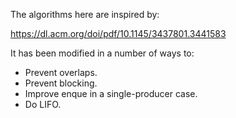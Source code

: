 The algorithms here are inspired by: 

https://dl.acm.org/doi/pdf/10.1145/3437801.3441583

It has been modified in a number of ways to: 
* Prevent overlaps. 
* Prevent blocking.
* Improve enque in a single-producer case. 
* Do LIFO.